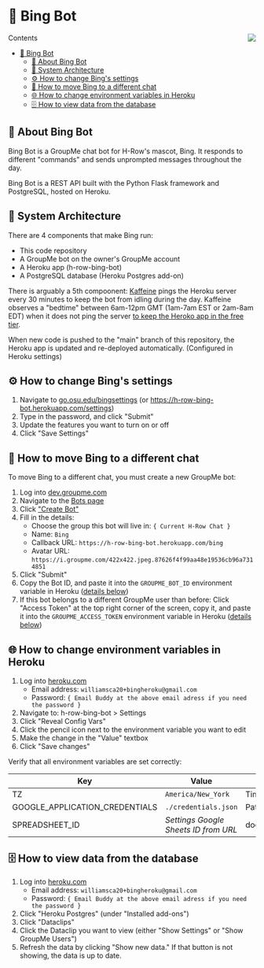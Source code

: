 # 🦏 Bing Bot

<img src="https://i.groupme.com/422x422.jpeg.87626f4f99aa48e19536cb96a7314851.avatar" align="right" />

Contents

- [🦏 Bing Bot](#-bing-bot)
  - [🤖 About Bing Bot](#-about-bing-bot)
  - [🏰 System Architecture](#-system-architecture)
  - [⚙️ How to change Bing's settings](#️-how-to-change-bings-settings)
  - [📲 How to move Bing to a different chat](#-how-to-move-bing-to-a-different-chat)
  - [🌐 How to change environment variables in Heroku](#-how-to-change-environment-variables-in-heroku)
  - [🗄 How to view data from the database](#-how-to-view-data-from-the-database)

## 🤖 About Bing Bot

Bing Bot is a GroupMe chat bot for H-Row's mascot, Bing. It responds to
different "commands" and sends unprompted messages throughout the day.

Bing Bot is a REST API built with the Python Flask framework and PostgreSQL,
hosted on Heroku.

## 🏰 System Architecture

There are 4 components that make Bing run:

- This code repository
- A GroupMe bot on the owner's GroupMe account
- A Heroku app (h-row-bing-bot)
- A PostgreSQL database (Heroku Postgres add-on)

There is arguably a 5th compoonent: [Kaffeine](http://kaffeine.herokuapp.com)
pings the Heroku server every 30 minutes to keep the bot from idling during the
day. Kaffeine observes a "bedtime" between 6am-12pm GMT (1am-7am EST or 2am-8am
EDT) when it does not ping the server
[to keep the Heroko app in the free tier](https://devcenter.heroku.com/articles/free-dyno-hours#quota).

When new code is pushed to the "main" branch of this repository, the Heroku app
is updated and re-deployed automatically. (Configured in Heroku settings)

## ⚙️ How to change Bing's settings

1. Navigate to [go.osu.edu/bingsettings](https://go.osu.edu/bingsettings) (or
   https://h-row-bing-bot.herokuapp.com/settings)
2. Type in the password, and click "Submit"
3. Update the features you want to turn on or off
4. Click "Save Settings"

## 📲 How to move Bing to a different chat

To move Bing to a different chat, you must create a new GroupMe bot:

1. Log into [dev.groupme.com](https://dev.groupme.com)
2. Navigate to the [Bots page](https://dev.groupme.com/bots)
3. Click ["Create Bot"](https://dev.groupme.com/bots/new)
4. Fill in the details:
   - Choose the group this bot will live in: `{ Current H-Row Chat }`
   - Name: `Bing`
   - Callback URL: `https://h-row-bing-bot.herokuapp.com/bing`
   - Avatar URL:
     `https://i.groupme.com/422x422.jpeg.87626f4f99aa48e19536cb96a7314851`
5. Click "Submit"
6. Copy the Bot ID, and paste it into the `GROUPME_BOT_ID` environment variable
   in Heroku ([details below](#-how-to-change-environment-variables-in-heroku))
7. If this bot belongs to a different GroupMe user than before: Click "Access
   Token" at the top right corner of the screen, copy it, and paste it into the
   `GROUPME_ACCESS_TOKEN` environment variable in Heroku
   ([details below](#-how-to-change-environment-variables-in-heroku))

## 🌐 How to change environment variables in Heroku

1. Log into [heroku.com](https://id.heroku.com/)
   - Email address: `williamsca20+bingheroku@gmail.com`
   - Password:
     `{ Email Buddy at the above email adress if you need the password }`
2. Navigate to: h-row-bing-bot > Settings
3. Click "Reveal Config Vars"
4. Click the pencil icon next to the environment variable you want to edit
5. Make the change in the "Value" textbox
6. Click "Save changes"

Verify that all environment variables are set correctly:

| Key                            | Value                                | Notes                                      |
| ------------------------------ | ------------------------------------ | ------------------------------------------ |
| TZ                             | ```America/New_York```               | Time zone used for scheduled jobs          |
| GOOGLE_APPLICATION_CREDENTIALS | ```./credentials.json```             | Path to Google credentials file            |
| SPREADSHEET_ID                 | _Settings Google Sheets ID from URL_ | docs.google.com/spreadsheets/d/**ID**/edit |

## 🗄 How to view data from the database

1. Log into [heroku.com](https://id.heroku.com/)
   - Email address: `williamsca20+bingheroku@gmail.com`
   - Password:
     `{ Email Buddy at the above email adress if you need the password }`
2. Click "Heroku Postgres" (under "Installed add-ons")
3. Click "Dataclips"
4. Click the Dataclip you want to view (either "Show Settings" or "Show GroupMe
   Users")
5. Refresh the data by clicking "Show new data." If that button is not showing,
   the data is up to date.
